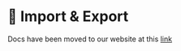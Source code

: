 # 🌠 Import & Export

Docs have been moved to our website at this [link](https://tomatophp.com/en/open-source/filament-translations)
